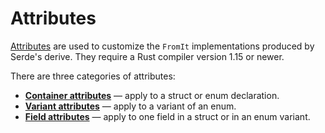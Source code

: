# Attributes

[Attributes] are used to customize the `FromIt`
implementations produced by Serde's derive. They require a Rust compiler version
1.15 or newer.

[Attributes]: https://doc.rust-lang.org/book/attributes.html

There are three categories of attributes:

- [**Container attributes**] — apply to a struct or enum declaration.
- [**Variant attributes**] — apply to a variant of an enum.
- [**Field attributes**] — apply to one field in a struct or in an enum variant.

[**Container attributes**]: container-attrs.md
[**Variant attributes**]: variant-attrs.md
[**Field attributes**]: field-attrs.md